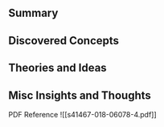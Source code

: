 ## Summary
 
## Discovered Concepts

## Theories and Ideas

## Misc Insights and Thoughts


PDF Reference
![[s41467-018-06078-4.pdf]]